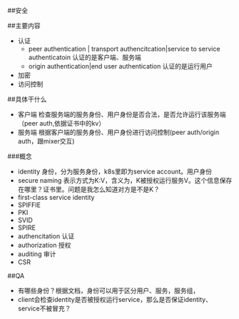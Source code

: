 ##安全

##主要内容
- 认证
    - peer authentication | transport authencitcation|service to service authenticatoin
        认证的是客户端、服务端
    - origin authentication|end user authentication
        认证的是运行用户
- 加密
- 访问控制

##具体干什么
- 客户端
  检查服务端的服务身份、用户身份是否合法，是否允许运行该服务端（peer auth,依据证书中的kv）
- 服务端
  根据客户端的服务身份、用户身份进行访问控制(peer auth/origin auth，跟mixer交互)

###概念
- identity
    身份，分为服务身份，k8s里即为service account。用户身份
- secure naming
    表示方式为K:V，含义为，K被授权运行服务V。这个信息保存在哪里？证书里。问题是我怎么知道对方是不是K？
- first-class service identity
- SPIFFIE
- PKI
- SVID
- SPIRE
- authencitation
    认证
- authorization
    授权
- auditing
    审计
- CSR

##QA
- 有哪些身份？根据文档，身份可以用于区分用户、服务，服务组，
- client会检查identity是否被授权运行service，那么是否保证identity、service不被冒充？